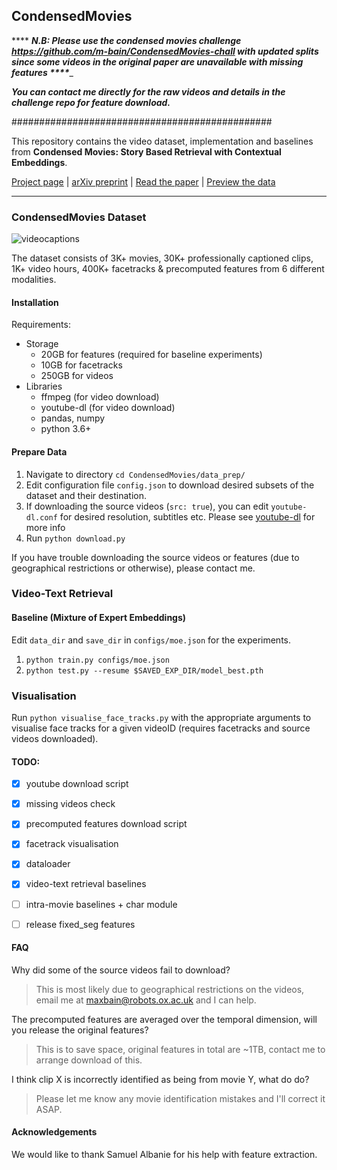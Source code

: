 ## CondensedMovies

**** ___N.B: Please use the condensed movies challenge https://github.com/m-bain/CondensedMovies-chall with updated splits since some videos in the original paper are unavailable with missing features ****____

___You can contact me directly for the raw videos and details in the challenge repo for feature download.___


###############################################

This repository contains the video dataset, implementation and baselines from <strong>Condensed Movies: Story Based Retrieval with Contextual Embeddings</strong>.

[Project page](https://www.robots.ox.ac.uk/~vgg/research/condensed-movies) |
[arXiv preprint](https://arxiv.org/abs/2005.04208) |
[Read the paper](https://arxiv.org/pdf/2005.04208.pdf) |
[Preview the data](https://www.robots.ox.ac.uk/~vgg/research/condensed-movies/#preview)

----
### CondensedMovies Dataset

![videocaptions](figs/example_captions.png)


The dataset consists of 3K+ movies, 30K+ professionally captioned clips, 1K+ video hours, 400K+ facetracks & precomputed features from 6 different modalities.

#### Installation

Requirements:
- Storage
    - 20GB for features (required for baseline experiments)
    - 10GB for facetracks
    - 250GB for videos
- Libraries
    - ffmpeg (for video download)
    - youtube-dl (for video download)
    - pandas, numpy
    - python 3.6+

#### Prepare Data

1. Navigate to directory `cd CondensedMovies/data_prep/`
2. Edit configuration file `config.json` to download desired subsets of the dataset and their destination.
3. If downloading the source videos (`src: true`), you can edit `youtube-dl.conf` for desired resolution, subtitles etc.
Please see [youtube-dl](https://github.com/ytdl-org/youtube-dl) for more info
4. Run `python download.py`

If you have trouble downloading the source videos or features (due to geographical restrictions or otherwise), please contact me.

### Video-Text Retrieval

#### Baseline (Mixture of Expert Embeddings)
Edit `data_dir` and `save_dir` in `configs/moe.json` for the experiments.
1. `python train.py configs/moe.json`
2. `python test.py --resume $SAVED_EXP_DIR/model_best.pth`

### Visualisation

Run `python visualise_face_tracks.py` with the appropriate arguments to visualise face tracks for a given videoID (requires facetracks and source videos downloaded).

#### TODO:
- [x] youtube download script
- [x] missing videos check
- [x] precomputed features download script
- [x] facetrack visualisation
- [x] dataloader
- [x] video-text retrieval baselines
- [ ] intra-movie baselines + char module
- [ ] release fixed_seg features


#### FAQ

Why did some of the source videos fail to download?
>This is most likely due to geographical restrictions on the videos, email me at maxbain@robots.ox.ac.uk and I can help.

The precomputed features are averaged over the temporal dimension, will you release the original features?
>This is to save space, original features in total are ~1TB, contact me to arrange download of this.

I think clip X is incorrectly identified as being from movie Y, what do do?
>Please let me know any movie identification mistakes and I'll correct it ASAP.


#### Acknowledgements

We would like to thank Samuel Albanie for his help with feature extraction.
